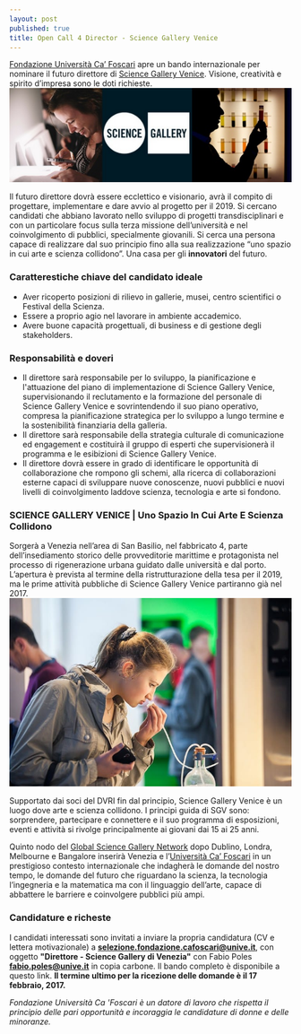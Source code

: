 ```yaml
---
layout: post
published: true
title: Open Call 4 Director - Science Gallery Venice
---
```


[Fondazione Università Ca’ Foscari](https://www.unive.it/pag/15272/) apre un bando internazionale per nominare il futuro direttore di [Science Gallery Venice](https://venice.sciencegallery.com/it/news/selezione-direttore-science-gallery-venice). Visione, creatività e spirito d’impresa sono le doti richieste.
![Science Gallery Venice, ricerca del direttore](../assets/posts/ricerca-direttore.jpg)

Il futuro direttore dovrà essere ecclettico e visionario, avrà il compito di progettare, implementare e dare avvio al progetto per il 2019. Si cercano candidati che abbiano lavorato nello sviluppo di progetti transdisciplinari e con un particolare focus sulla terza missione dell’università e nel coinvolgimento di pubblici, specialmente giovanili. Si cerca una persona capace di realizzare dal suo principio fino alla sua realizzazione “uno spazio in cui arte e scienza collidono”. Una casa per gli __innovatori__ del futuro.

### Caratterestiche chiave del candidato ideale

-	Aver ricoperto posizioni di rilievo in gallerie, musei, centro scientifici o Festival della Scienza.
-	Essere a proprio agio nel lavorare in ambiente accademico.
-	Avere buone capacità progettuali, di business e di gestione degli stakeholders.

### Responsabilità e doveri

-	Il direttore sarà responsabile per lo sviluppo, la pianificazione e l'attuazione del piano di implementazione di Science Gallery Venice, supervisionando il reclutamento e la formazione del personale di Science Gallery Venice e sovrintendendo il  suo piano operativo, compresa la pianificazione strategica per lo sviluppo a lungo termine e la sostenibilità finanziaria della galleria.
-	Il direttore sarà responsabile della strategia culturale di comunicazione ed engagement e costituirà il gruppo di esperti che supervisionerà il programma e le esibizioni di Science Gallery Venice.
-	Il direttore dovrà essere in grado di identificare le opportunità di collaborazione che rompono gli schemi, alla ricerca di collaborazioni esterne capaci di sviluppare nuove conoscenze, nuovi pubblici e nuovi livelli di coinvolgimento laddove scienza, tecnologia e arte si fondono.

### SCIENCE GALLERY VENICE | Uno Spazio In Cui Arte E Scienza Collidono
Sorgerà a Venezia nell’area di San Basilio, nel fabbricato 4, parte dell’insediamento storico delle provveditorie marittime e protagonista nel processo di rigenerazione urbana guidato dalle università e dal porto. L’apertura è prevista al termine della ristrutturazione della tesa per il 2019, ma le prime attività pubbliche di Science Gallery Venice partiranno già nel 2017.
![Science Gallery Venice, immagine sperimentazioni](../assets/posts/science-gallery-immagine.jpg)

Supportato dai soci del DVRI fin dal principio, Science Gallery Venice è un luogo dove arte e scienza collidono. I principi guida di SGV sono: sorprendere, partecipare e connettere e il suo programma di esposizioni, eventi e attività si rivolge principalmente ai giovani dai 15 ai 25 anni.

Quinto nodo del [Global Science Gallery Network](https://venice.sciencegallery.com/it/node/9) dopo Dublino, Londra, Melbourne e Bangalore inserirà Venezia e l’[Università Ca’ Foscari](https://www.unive.it) in un prestigioso contesto internazionale che indagherà le domande del nostro tempo, le domande del futuro che riguardano la scienza, la tecnologia l’ingegneria e la matematica ma con il linguaggio dell’arte, capace di abbattere le barriere e coinvolgere pubblici più ampi.

### Candidature e richeste
I candidati interessati sono invitati a inviare la propria candidatura (CV e lettera motivazionale) a **selezione.fondazione.cafoscari@unive.it**, con oggetto **"Direttore - Science Gallery di Venezia"** con Fabio Poles **fabio.poles@unive.it** in copia carbone.
Il bando completo è disponibile a questo link.
**Il termine ultimo per la ricezione delle domande è il 17 febbraio, 2017.**

_Fondazione Università Ca 'Foscari è un datore di lavoro che rispetta il principio delle pari opportunità e incoraggia le candidature di donne e delle minoranze._
